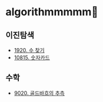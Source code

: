 # algorithmmmmm🧐

## 이진탐색
* [1920. 수 찾기](./BOJ/1000~9999/1920)
* [10815. 숫자카드](./BOJ/10000~/10815)

## 수학
* [9020. 골드바흐의 추측](./BOJ/1000~9999/9020)
